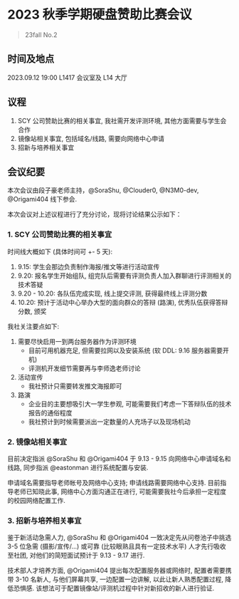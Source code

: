 # 2023 秋季学期硬盘赞助比赛会议

> 23fall No.2

## 时间及地点

2023.09.12 19:00 L1417 会议室及 L14 大厅

## 议程

1. SCY 公司赞助比赛的相关事宜, 我社需开发评测环境, 其他方面需要与学生会合作 
2. 镜像站相关事宜, 包括域名/线路, 需要向网络中心申请
3. 招新与培养相关事宜

## 会议纪要

本次会议由段子豪老师主持，@SoraShu, @Clouder0, @N3M0-dev, @Origami404 线下参会.

本次会议对上述议程进行了充分讨论，现将讨论结果公示如下：

### 1. SCY 公司赞助比赛的相关事宜

时间线大概如下 (具体时间可 +- 5 天):

1. 9.15: 学生会那边负责制作海报/推文等进行活动宣传
2. 9.20: 报名学生开始组队, 组完队后需要有评测负责人加入群聊进行评测相关的技术答疑
3. 9.20 - 10.20: 各队伍完成实现, 线上提交评测, 获得最终线上评测分数  
4. 10.20: 预计于活动中心举办大型的面向群众的答辩 (路演), 优秀队伍获得答辩分数, 颁奖
   
我社关注要点如下:

1. 需要尽快启用一到两台服务器作为评测环境 
   - 目前可用机器充足, 但需要拉网以及安装系统 (软 DDL: 9.16 服务器需要开机)
   - 评测机开发细节需要再与李师逸老师讨论
2. 活动宣传
   - 我社预计只需要转发推文海报即可
3. 路演
   - 企业目的主要想吸引大一学生参观, 可能需要我们考虑一下答辩队伍的技术报告的通俗程度
   - 我社预计到时候需要派出一定数量的人充场子以及现场机动

### 2. 镜像站相关事宜

目前决定指派 @SoraShu 和 @Origami404 于 9.13 - 9.15 向网络中心申请域名和线路, 同步指派 @eastonman 进行系统配置与安装.

申请域名需要指导老师帐号及网络中心支持; 申请线路需要网络中心支持. 目前指导老师已知晓此事, 网络中心方面沟通正在进行, 可能需要我社今后承担一定程度的校园网络配置工作. 

### 3. 招新与培养相关事宜

鉴于新活动急需人力, @SoraShu 和 @Origami404 一致决定先从问卷池子中挑选 3-5 位急需 (摄影/宣传/...) 或可靠 (比较眼熟且具有一定技术水平) 人才先行吸收至社团, 对他们的简短面试预计于 9.13 - 9.17 进行.

技术部人才培养方面, @Origami404 提出每次配置服务器或网络时, 配置者需要携带 3-10 名新人, 与他们屏幕共享, 一边配置一边讲解, 以此让新人熟悉配置过程, 降低恐惧感. 该想法可于配置镜像站/评测机过程中针对新招收的新人进行验证.
